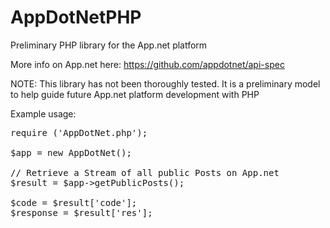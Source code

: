 AppDotNetPHP
============

Preliminary PHP library for the App.net platform

More info on App.net here: https://github.com/appdotnet/api-spec

NOTE:
This library has not been thoroughly tested. 
It is a preliminary model to help guide future App.net platform development with PHP

Example usage:
<pre>
require ('AppDotNet.php');

$app = new AppDotNet();

// Retrieve a Stream of all public Posts on App.net
$result = $app->getPublicPosts();

$code = $result['code'];
$response = $result['res'];
</pre>